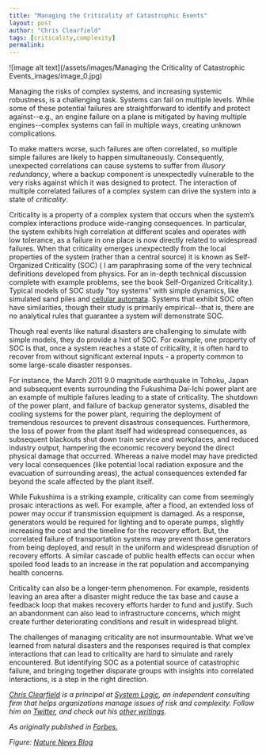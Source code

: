 ```yaml
---
title: "Managing the Criticality of Catastrophic Events"
layout: post
author: "Chris Clearfield" 
tags: [criticality,complexity] 
permalink: 
---
```


![image alt text](/assets/images/Managing the Criticality of Catastrophic Events_images/image_0.jpg)

Managing the risks of complex systems, and increasing systemic robustness, is a challenging task. Systems can fail on multiple levels. While some of these potential failures are straightforward to identify and protect against--e.g., an engine failure on a plane is mitigated by having multiple engines--complex systems can fail in multiple ways, creating unknown complications.

To make matters worse, such failures are often correlated, so multiple simple failures are likely to happen simultaneously. Consequently, unexpected correlations can cause systems to suffer from *illusory redundancy*, where a backup component is unexpectedly vulnerable to the very risks against which it was designed to protect. The interaction of multiple correlated failures of a complex system can drive the system into a state of *criticality*.

Criticality is a property of a complex system that occurs when the system’s complex interactions produce wide-ranging consequences. In particular, the system exhibits high correlation at different scales and operates with low tolerance, as a failure in one place is now directly related to widespread failures. When that criticality emerges unexpectedly from the local properties of the system (rather than a central source) it is known as Self-Organized Criticality (SOC) ( I am paraphrasing some of the very technical definitions developed from physics. For an in-depth technical discussion complete with example problems, see the book Self-Organized Criticality.). Typical models of SOC study "toy systems" with simple dynamics, like simulated sand piles and [cellular automata](http://en.wikipedia.org/wiki/Cellular_automaton). Systems that exhibit SOC often have similarities, though their study is primarily empirical--that is, there are no analytical rules that guarantee a system *will* demonstrate SOC. 

Though real events like natural disasters are challenging to simulate with simple models, they do provide a hint of SOC. For example, one property of SOC is that, once a system reaches a state of criticality, it is often hard to recover from without significant external inputs - a property common to some large-scale disaster responses. 

For instance, the March 2011 9.0 magnitude earthquake in Tohoku, Japan and subsequent events surrounding the Fukushima Dai-Ichi power plant are an example of multiple failures leading to a state of criticality. The shutdown of the power plant, and failure of backup generator systems, disabled the cooling systems for the power plant, requiring the deployment of tremendous resources to prevent disastrous consequences. Furthermore, the loss of power from the plant itself had widespread consequences, as subsequent blackouts shut down train service and workplaces, and reduced industry output, hampering the economic recovery beyond the direct physical damage that occurred. Whereas a naive model may have predicted very local consequences (like potential local radiation exposure and the evacuation of surrounding areas), the actual consequences extended far beyond the scale affected by the plant itself. 

While Fukushima is a striking example, criticality can come from seemingly prosaic interactions as well. For example, after a flood, an extended loss of power may occur if transmission equipment is damaged. As a response, generators would be required for lighting and to operate pumps, slightly increasing the cost and the timeline for the recovery effort. But, the correlated failure of transportation systems may prevent those generators from being deployed, and result in the uniform and widespread disruption of recovery efforts. A similar cascade of public health effects can occur when spoiled food leads to an increase in the rat population and accompanying health concerns.

Criticality can also be a longer-term phenomenon. For example, residents leaving an area after a disaster might reduce the tax base and cause a feedback loop that makes recovery efforts harder to fund and justify. Such an abandonment can also lead to infrastructure concerns, which might create further deteriorating conditions and result in widespread blight. 

The challenges of managing criticality are not insurmountable. What we’ve learned from natural disasters and the responses required is that complex interactions that can lead to criticality are hard to simulate and rarely encountered. But identifying SOC as a potential source of catastrophic failure, and bringing together disparate groups with insights into correlated interactions, is a step in the right direction. 

*[Chris Clearfield](http://www.system-logic.com/team/) is a principal at [System Logic](http://www.system-logic.com/commentary/), an independent consulting firm that helps organizations manage issues of risk and complexity. Follow him on [Twitter](https://twitter.com/syslogictweets), and check out his [other writings](http://www.system-logic.com/commentary/).*

*As originally published in [Forbes.](http://www.forbes.com/sites/chrisclearfield/)*

*Figure: [Nature News Blog](http://blogs.nature.com/news/2011/03/high_radiation_levels_seen_far.html)*

